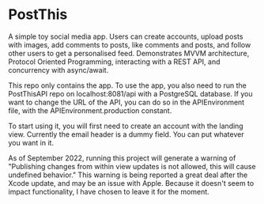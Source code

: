 # PostThis
A simple toy social media app. Users can create accounts, upload posts with images, add comments to posts, like comments and posts, and follow other users to get a personalised feed.
Demonstrates MVVM architecture, Protocol Oriented Programming, interacting with a REST API, and concurrency with async/await.

This repo only contains the app. To use the app, you also need to run the PostThisAPI repo on localhost:8081/api with a PostgreSQL database. If you want to change the URL of the API, you can do so in the APIEnvironment file, with the APIEnvironment.production constant.

To start using it, you will first need to create an account with the landing view. Currently the email header is a dummy field. You can put whatever you want in it.

As of September 2022, running this project will generate a warning of "Publishing changes from within view updates is not allowed, this will cause undefined behavior." This warning is being reported a great deal after the Xcode update, and may be an issue with Apple. Because it doesn't seem to impact functionality, I have chosen to leave it for the moment.




